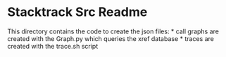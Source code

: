 # Stacktrack Src Readme

This directory contains the code to create the json files: 
    * call graphs are created with the Graph.py which queries the xref database
    * traces are created with the trace.sh script 
